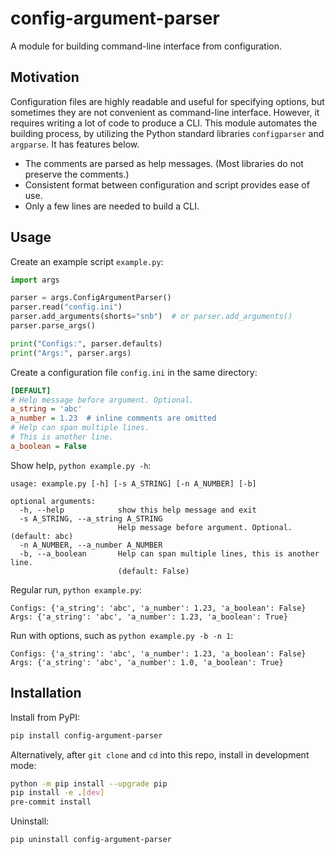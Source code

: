 # config-argument-parser
A module for building command-line interface from configuration.

## Motivation
Configuration files are highly readable and useful for specifying options, but sometimes they are not convenient as command-line interface. However, it requires writing a lot of code to produce a CLI. This module automates the building process, by utilizing the Python standard libraries `configparser` and `argparse`. It has features below.

- The comments are parsed as help messages. (Most libraries do not preserve the comments.)
- Consistent format between configuration and script provides ease of use.
- Only a few lines are needed to build a CLI.

## Usage
Create an example script `example.py`:
```python
import args

parser = args.ConfigArgumentParser()
parser.read("config.ini")
parser.add_arguments(shorts="snb")  # or parser.add_arguments()
parser.parse_args()

print("Configs:", parser.defaults)
print("Args:", parser.args)
```
Create a configuration file `config.ini` in the same directory:
```ini
[DEFAULT]
# Help message before argument. Optional.
a_string = 'abc'
a_number = 1.23  # inline comments are omitted
# Help can span multiple lines.
# This is another line.
a_boolean = False
```
Show help, `python example.py -h`:
```
usage: example.py [-h] [-s A_STRING] [-n A_NUMBER] [-b]

optional arguments:
  -h, --help            show this help message and exit
  -s A_STRING, --a_string A_STRING
                        Help message before argument. Optional. (default: abc)
  -n A_NUMBER, --a_number A_NUMBER
  -b, --a_boolean       Help can span multiple lines, this is another line.
                        (default: False)
```
Regular run, `python example.py`:
```
Configs: {'a_string': 'abc', 'a_number': 1.23, 'a_boolean': False}
Args: {'a_string': 'abc', 'a_number': 1.23, 'a_boolean': True}
```
Run with options, such as `python example.py -b -n 1`:
```
Configs: {'a_string': 'abc', 'a_number': 1.23, 'a_boolean': False}
Args: {'a_string': 'abc', 'a_number': 1.0, 'a_boolean': True}
```

## Installation
Install from PyPI:
```bash
pip install config-argument-parser
```
Alternatively, after `git clone` and `cd` into this repo, install in development mode:
```bash
python -m pip install --upgrade pip
pip install -e .[dev]
pre-commit install
```
Uninstall:
```bash
pip uninstall config-argument-parser
```
